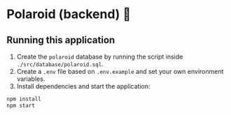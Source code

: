 # Polaroid (backend) 📸

## Running this application

1. Create the `polaroid` database by running the script inside `./src/database/polaroid.sql`.
2. Create a `.env` file based on `.env.example` and set your own environment variables.
3. Install dependencies and start the application:

```sh
npm install
npm start
```
